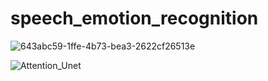 # speech_emotion_recognition


![643abc59-1ffe-4b73-bea3-2622cf26513e](https://github.com/manuel-ds/speech_emotion_recognition/assets/114148028/962f1d1e-d532-402a-9ed1-3e5d1d70616f)




![Attention_Unet](https://github.com/manuel-ds/speech_emotion_recognition/assets/114148028/ae367651-00d8-475b-b2c0-99f7f441d994)
